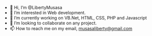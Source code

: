 - 👋 Hi, I’m @LibertyMusasa
- 👀 I’m interested in Web development.
- 🌱 I’m currently working on VB.Net, HTML, CSS, PHP and Javascript
- 💞️ I’m looking to collaborate on any project.
- 📫 How to reach me on my email, musasaliberty@gmail.com

<!---
LibertyMusasa/LibertyMusasa is a ✨ special ✨ repository because its `README.md` (this file) appears on your GitHub profile.
You can click the Preview link to take a look at your changes.
--->
